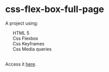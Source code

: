 # css-flex-box-full-page

A project using:
<ul style="list-style:none">
  <li>HTML 5</li>
  <li>Css Flexbox</li>
  <li>Css Keyframes</li>
  <li>Css Media queries</li>
</ul>
<br>
Access it <a href="https://niknows.github.io/css-flex-box-full-page/." target="_tab">here</a>.
